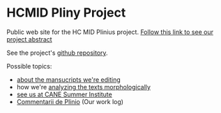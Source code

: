 # HCMID Pliny Project

Public web site for the HC MID Plinius project. [Follow this link to see our project abstract](abstract)

See the project's [github repository](https://github.com/HCMID/plinius).


Possible topics:

-  [about the mansucripts we're editing](manuscripts)
-  how we're [analyzing the texts morphologically](morphology)
-  [see us at CANE Summer Institute](https://stephanieml.github.io/CSI-2018-Pliny/)
-  [Commentarii de Plinio](commentarii) (Our work log)
